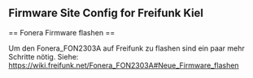 Firmware Site Config for Freifunk Kiel
--------------------------------------

== Fonera Firmware flashen ==

Um den Fonera_FON2303A auf Freifunk zu flashen sind ein paar mehr Schritte nötig.
Siehe: https://wiki.freifunk.net/Fonera_FON2303A#Neue_Firmware_flashen
